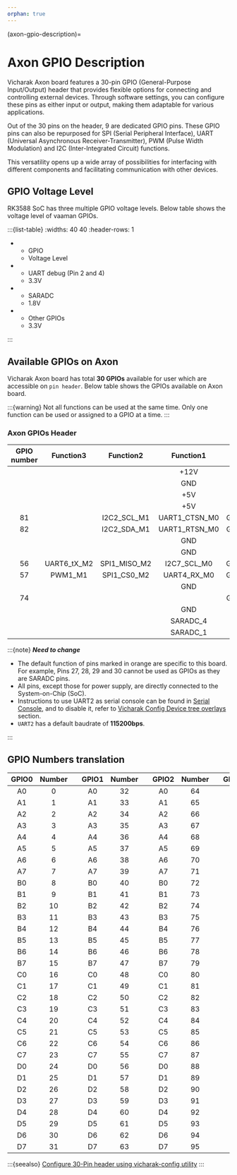 ```yaml
---
orphan: true
---
```


(axon-gpio-description)=

# Axon GPIO Description

Vicharak Axon board features a 30-pin GPIO (General-Purpose Input/Output)
header that provides flexible options for connecting and controlling external
devices. Through software settings, you can configure these pins as either
input or output, making them adaptable for various applications.

Out of the 30 pins on the header, 9 are dedicated GPIO pins. These GPIO pins
can also be repurposed for SPI (Serial Peripheral Interface),
UART (Universal Asynchronous Receiver-Transmitter), PWM (Pulse Width Modulation) and
I2C (Inter-Integrated Circuit) functions.

This versatility opens up a wide array of possibilities for interfacing with
different components and facilitating communication with other devices.

<!-- TODO: Update Vicharak config to be suitable for Axon -->
## GPIO Voltage Level
RK3588 SoC has three multiple GPIO voltage levels. Below table shows the
voltage level of vaaman GPIOs.

:::{list-table}
:widths: 40 40
:header-rows: 1

-
  - GPIO
  - Voltage Level

-
  - UART debug (Pin 2 and 4)
  - 3.3V

-
  - SARADC
  - 1.8V

-
  - Other GPIOs
  - 3.3V

:::

## Available GPIOs on Axon

Vicharak Axon board has total **30 GPIOs** available for user which
are accessible on `pin header`.
Below table shows the GPIOs available on Axon board.

:::{warning}
Not all functions can be used at the same time. Only one function can be used
or assigned to a GPIO at a time.
:::

### Axon GPIOs Header

| GPIO number |  Function3  |  Function2  |  Function1   |   GPIO   |             Pin#             |            Pin#             |   GPIO   |              Function1                       |  Function2   |  Function3   | GPIO number |
| :---------: | :---------: | :---------: | :----------: | :------: | :--------------------------: | :-------------------------: | :------: | :------------------------------------------: | :----------: | :----------: |:-----------:|
|             |             |             |     +12V     |          | <div class='red'>1</div>     | <div class='orange'>2</div> | GPIO0_B6 |  <div class='orange'>UART2_RX_M0_DEBUG</div> |              |              |    13       |
|             |             |             |     GND      |          | <div class='black'>3</div>   | <div class='orange'>4</div> | GPIO0_B5 |  <div class='orange'>UART2_TX_M0_DEBUG</div> |              |              |    14       |
|             |             |             |     +5V      |          | <div class='red'>5</div>     | <div class='black'>6</div>  |          |                 GND                          |              |              |             |
|             |             |             |     +5V      |          | <div class='red'>7</div>     | <div class='black'>8</div>  |          |                 GND                          |              |              |             |
|     81      |             | I2C2_SCL_M1 | UART1_CTSN_M0| GPIO2_C1 | <div class='green'>9</div>   | <div class='green'>10</div> | GPIO2_B6 |              UART1_RX_M0                     | I2C5_SCL_M4  |              |     78      |
|     82      |             | I2C2_SDA_M1 | UART1_RTSN_M0| GPIO2_C0 | <div class='green'>11</div>  | <div class='green'>12</div> | GPIO2_B7 |              UART1_TX_M0                     | I2C5_SDA_M4  |              |     79      |
|             |             |             |     GND      |          | <div class='black'>13</div>  | <div class='yellow'>14</div>|          |                 3.3V                         |              |              |             |
|             |             |             |     GND      |          | <div class='black'>15</div>  | <div class='yellow'>16</div>|          |                 3.3V                         |              |              |             |
|     56      | UART6_tX_M2 | SPI1_MISO_M2|  I2C7_SCL_M0 | GPIO1_D0 | <div class='green'>17</div>  | <div class='green'>18</div> | GPIO1_D1 |              I2C7_SDA_M0                     | SPI1_MOSI_M2 | UART6_RX_M2  |     57      |
|     57      |   PWM1_M1   | SPI1_CS0_M2 |  UART4_RX_M0 | GPIO1_D3 | <div class='green'>19</div>  | <div class='green'>20</div> | GPIO1_D2 |              UART4_TX_M0                     | SPI1_CLK_M2  |   PWM0_M1    |     58      |
|             |             |             |     GND      |          | <div class='black'>21</div>  | <div class='yellow'>22</div>|          |                 3.3V                         |              |              |             |
|     74      |             |             |              | GPIO2_B3 | <div class='green'>23</div>  | <div class='black'>24</div> |          |                 GND                          |              |              |             |
|             |             |             |     GND      |          | <div class='black'>25</div>  | <div class='black'>26</div> |          |                 GND                          |              |              |             |
|             |             |             |   SARADC_4   |          | <div class='orange'>27</div> | <div class='orange'>28</div>|          |               SARADC_3                       |              |              |             |
|             |             |             |   SARADC_1   |          | <div class='orange'>29</div> | <div class='orange'>30</div>|          |               SARADC_2                                      |              |             |


<!-- TODO: Update Vicharak config and serial console suitable for Axon -->
:::{note}
***Need to change***
- The default function of pins marked in <span class="orange">orange</span> are
  specific to this board. For example, Pins 27, 28, 29 and 30 cannot be used as GPIOs
  as they are SARADC pins.
- All pins, except those for power supply, are directly connected to the
  System-on-Chip (SoC).
- Instructions to use UART2 as serial console can be found in
  [Serial Console](#serial-console), and to disable it, refer to
  [Vicharak Config Device tree overlays](#vicharak-config-overlays)
  section.
- `UART2` has a default baudrate of **115200bps**.

:::

<!-- TODO: FPGA LVDS guide -->

## GPIO Numbers translation

|            GPIO0             | Number |     |            GPIO1            | Number |     |           GPIO2            | Number |     |           GPIO3           | Number |     |            GPIO4             | Number |
| :--------------------------: | :----: | :-: | :-------------------------: | :----: | :-: | :------------------------: | :----: | :-: | :-----------------------: | :----: | :-: | :--------------------------: | :----: |
| <div class="yellow">A0</div> |   0    |     | <div class="green">A0</div> |   32   |     | <div class="blue">A0</div> |   64   |     | <div class="red">A0</div> |   96   |     | <div class="orange">A0</div> |  128   |
| <div class="yellow">A1</div> |   1    |     | <div class="green">A1</div> |   33   |     | <div class="blue">A1</div> |   65   |     | <div class="red">A1</div> |   97   |     | <div class="orange">A1</div> |  129   |
| <div class="yellow">A2</div> |   2    |     | <div class="green">A2</div> |   34   |     | <div class="blue">A2</div> |   66   |     | <div class="red">A2</div> |   98   |     | <div class="orange">A2</div> |  130   |
| <div class="yellow">A3</div> |   3    |     | <div class="green">A3</div> |   35   |     | <div class="blue">A3</div> |   67   |     | <div class="red">A3</div> |   99   |     | <div class="orange">A3</div> |  131   |
| <div class="yellow">A4</div> |   4    |     | <div class="green">A4</div> |   36   |     | <div class="blue">A4</div> |   68   |     | <div class="red">A4</div> |  100   |     | <div class="orange">A4</div> |  132   |
| <div class="yellow">A5</div> |   5    |     | <div class="green">A5</div> |   37   |     | <div class="blue">A5</div> |   69   |     | <div class="red">A5</div> |  101   |     | <div class="orange">A5</div> |  133   |
| <div class="yellow">A6</div> |   6    |     | <div class="green">A6</div> |   38   |     | <div class="blue">A6</div> |   70   |     | <div class="red">A6</div> |  102   |     | <div class="orange">A6</div> |  134   |
| <div class="yellow">A7</div> |   7    |     | <div class="green">A7</div> |   39   |     | <div class="blue">A7</div> |   71   |     | <div class="red">A7</div> |  103   |     | <div class="orange">A7</div> |  135   |
| <div class="yellow">B0</div> |   8    |     | <div class="green">B0</div> |   40   |     | <div class="blue">B0</div> |   72   |     | <div class="red">B0</div> |  104   |     | <div class="orange">B0</div> |  136   |
| <div class="yellow">B1</div> |   9    |     | <div class="green">B1</div> |   41   |     | <div class="blue">B1</div> |   73   |     | <div class="red">B1</div> |  105   |     | <div class="orange">B1</div> |  137   |
| <div class="yellow">B2</div> |   10   |     | <div class="green">B2</div> |   42   |     | <div class="blue">B2</div> |   74   |     | <div class="red">B2</div> |  106   |     | <div class="orange">B2</div> |  138   |
| <div class="yellow">B3</div> |   11   |     | <div class="green">B3</div> |   43   |     | <div class="blue">B3</div> |   75   |     | <div class="red">B3</div> |  107   |     | <div class="orange">B3</div> |  139   |
| <div class="yellow">B4</div> |   12   |     | <div class="green">B4</div> |   44   |     | <div class="blue">B4</div> |   76   |     | <div class="red">B4</div> |  108   |     | <div class="orange">B4</div> |  140   |
| <div class="yellow">B5</div> |   13   |     | <div class="green">B5</div> |   45   |     | <div class="blue">B5</div> |   77   |     | <div class="red">B5</div> |  109   |     | <div class="orange">B5</div> |  141   |
| <div class="yellow">B6</div> |   14   |     | <div class="green">B6</div> |   46   |     | <div class="blue">B6</div> |   78   |     | <div class="red">B6</div> |  110   |     | <div class="orange">B6</div> |  142   |
| <div class="yellow">B7</div> |   15   |     | <div class="green">B7</div> |   47   |     | <div class="blue">B7</div> |   79   |     | <div class="red">B7</div> |  111   |     | <div class="orange">B7</div> |  143   |
| <div class="yellow">C0</div> |   16   |     | <div class="green">C0</div> |   48   |     | <div class="blue">C0</div> |   80   |     | <div class="red">C0</div> |  112   |     | <div class="orange">C0</div> |  144   |
| <div class="yellow">C1</div> |   17   |     | <div class="green">C1</div> |   49   |     | <div class="blue">C1</div> |   81   |     | <div class="red">C1</div> |  113   |     | <div class="orange">C1</div> |  145   |
| <div class="yellow">C2</div> |   18   |     | <div class="green">C2</div> |   50   |     | <div class="blue">C2</div> |   82   |     | <div class="red">C2</div> |  114   |     | <div class="orange">C2</div> |  146   |
| <div class="yellow">C3</div> |   19   |     | <div class="green">C3</div> |   51   |     | <div class="blue">C3</div> |   83   |     | <div class="red">C3</div> |  115   |     | <div class="orange">C3</div> |  147   |
| <div class="yellow">C4</div> |   20   |     | <div class="green">C4</div> |   52   |     | <div class="blue">C4</div> |   84   |     | <div class="red">C4</div> |  116   |     | <div class="orange">C4</div> |  148   |
| <div class="yellow">C5</div> |   21   |     | <div class="green">C5</div> |   53   |     | <div class="blue">C5</div> |   85   |     | <div class="red">C5</div> |  117   |     | <div class="orange">C5</div> |  149   |
| <div class="yellow">C6</div> |   22   |     | <div class="green">C6</div> |   54   |     | <div class="blue">C6</div> |   86   |     | <div class="red">C6</div> |  118   |     | <div class="orange">C6</div> |  150   |
| <div class="yellow">C7</div> |   23   |     | <div class="green">C7</div> |   55   |     | <div class="blue">C7</div> |   87   |     | <div class="red">C7</div> |  119   |     | <div class="orange">C7</div> |  151   |
| <div class="yellow">D0</div> |   24   |     | <div class="green">D0</div> |   56   |     | <div class="blue">D0</div> |   88   |     | <div class="red">D0</div> |  120   |     | <div class="orange">D0</div> |  152   |
| <div class="yellow">D1</div> |   25   |     | <div class="green">D1</div> |   57   |     | <div class="blue">D1</div> |   89   |     | <div class="red">D1</div> |  121   |     | <div class="orange">D1</div> |  153   |
| <div class="yellow">D2</div> |   26   |     | <div class="green">D2</div> |   58   |     | <div class="blue">D2</div> |   90   |     | <div class="red">D2</div> |  122   |     | <div class="orange">D2</div> |  154   |
| <div class="yellow">D3</div> |   27   |     | <div class="green">D3</div> |   59   |     | <div class="blue">D3</div> |   91   |     | <div class="red">D3</div> |  123   |     | <div class="orange">D3</div> |  155   |
| <div class="yellow">D4</div> |   28   |     | <div class="green">D4</div> |   60   |     | <div class="blue">D4</div> |   92   |     | <div class="red">D4</div> |  124   |     | <div class="orange">D4</div> |  156   |
| <div class="yellow">D5</div> |   29   |     | <div class="green">D5</div> |   61   |     | <div class="blue">D5</div> |   93   |     | <div class="red">D5</div> |  125   |     | <div class="orange">D5</div> |  157   |
| <div class="yellow">D6</div> |   30   |     | <div class="green">D6</div> |   62   |     | <div class="blue">D6</div> |   94   |     | <div class="red">D6</div> |  126   |     | <div class="orange">D6</div> |  158   |
| <div class="yellow">D7</div> |   31   |     | <div class="green">D7</div> |   63   |     | <div class="blue">D7</div> |   95   |     | <div class="red">D7</div> |  127   |     | <div class="orange">D7</div> |  159   |

<!-- TODO: Update Vicharak config to be suitable for Axon -->

:::{seealso}
[Configure 30-Pin header using vicharak-config utility](#)
:::
